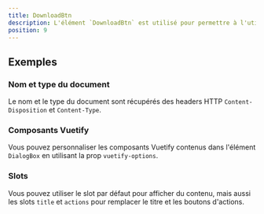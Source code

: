 ```yaml
---
title: DownloadBtn
description: L'élément `DownloadBtn` est utilisé pour permettre à l'utilisateur de télécharger un document provenant d'une API.
position: 9
---
```


<notification-bar></notification-bar>

<doc-tabs>

<doc-tab-item label="Utilisation">

<doc-usage name="download-btn"></doc-usage>

## Exemples

### Nom et type du document

Le nom et le type du document sont récupérés des headers HTTP `Content-Disposition` et `Content-Type`.

<doc-example file="download-btn/name-type"></doc-example>

</doc-tab-item>

<doc-tab-item label="API">
<doc-api name="download-btn"></doc-api>
</doc-tab-item>

<doc-tab-item label="Personnalisation">

### Composants Vuetify

Vous pouvez personnaliser les composants Vuetify contenus dans l'élément `DialogBox` en utilisant la prop `vuetify-options`.

<doc-example file="download-btn/options"></doc-example>

### Slots

Vous pouvez utiliser le slot par défaut pour afficher du contenu, mais aussi les slots `title` et `actions` pour remplacer le titre et les boutons d'actions.

<doc-example file="download-btn/slots"></doc-example>

</doc-tab-item>

</doc-tabs>
